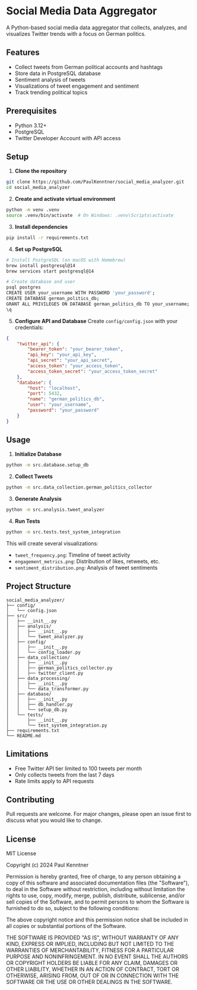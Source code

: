 # Social Media Data Aggregator

A Python-based social media data aggregator that collects, analyzes, and visualizes Twitter trends with a focus on German politics.

## Features
- Collect tweets from German political accounts and hashtags
- Store data in PostgreSQL database
- Sentiment analysis of tweets
- Visualizations of tweet engagement and sentiment
- Track trending political topics

## Prerequisites
- Python 3.12+
- PostgreSQL
- Twitter Developer Account with API access

## Setup

1. **Clone the repository**
```bash
git clone https://github.com/PaulKenntner/social_media_analyzer.git
cd social_media_analyzer
```

2. **Create and activate virtual environment**
```bash
python -m venv .venv
source .venv/bin/activate  # On Windows: .venv\Scripts\activate
```

3. **Install dependencies**
```bash
pip install -r requirements.txt
```

4. **Set up PostgreSQL**
```bash
# Install PostgreSQL (on macOS with Homebrew)
brew install postgresql@14
brew services start postgresql@14

# Create database and user
psql postgres
CREATE USER your_username WITH PASSWORD 'your_password';
CREATE DATABASE german_politics_db;
GRANT ALL PRIVILEGES ON DATABASE german_politics_db TO your_username;
\q
```

5. **Configure API and Database**
Create `config/config.json` with your credentials:
```json
{
    "twitter_api": {
        "bearer_token": "your_bearer_token",
        "api_key": "your_api_key",
        "api_secret": "your_api_secret",
        "access_token": "your_access_token",
        "access_token_secret": "your_access_token_secret"
    },
    "database": {
        "host": "localhost",
        "port": 5432,
        "name": "german_politics_db",
        "user": "your_username",
        "password": "your_password"
    }
}
```

## Usage

1. **Initialize Database**
```bash
python -m src.database.setup_db
```

2. **Collect Tweets**
```bash
python -m src.data_collection.german_politics_collector
```

3. **Generate Analysis**
```bash
python -m src.analysis.tweet_analyzer
```

4. **Run Tests**
```bash
python -m src.tests.test_system_integration
```

This will create several visualizations:
- `tweet_frequency.png`: Timeline of tweet activity
- `engagement_metrics.png`: Distribution of likes, retweets, etc.
- `sentiment_distribution.png`: Analysis of tweet sentiments

## Project Structure
```
social_media_analyzer/
├── config/
│   └── config.json           
├── src/
│   ├── __init__.py
│   ├── analysis/            
│   │   ├── __init__.py
│   │   └── tweet_analyzer.py
│   ├── config/
│   │   ├── __init__.py
│   │   └── config_loader.py
│   ├── data_collection/
│   │   ├── __init__.py
│   │   ├── german_politics_collector.py
│   │   ├── twitter_client.py
│   ├── data_processing/
│   │   ├── __init__.py
│   │   └── data_transformer.py
│   ├── database/
│   │   ├── __init__.py
│   │   ├── db_handler.py
│   │   └── setup_db.py
│   └── tests/
│       ├── __init__.py
│       └── test_system_integration.py
├── requirements.txt
└── README.md
```

## Limitations
- Free Twitter API tier limited to 100 tweets per month
- Only collects tweets from the last 7 days
- Rate limits apply to API requests

## Contributing
Pull requests are welcome. For major changes, please open an issue first to discuss what you would like to change.

## License

MIT License

Copyright (c) 2024 Paul Kenntner

Permission is hereby granted, free of charge, to any person obtaining a copy
of this software and associated documentation files (the "Software"), to deal
in the Software without restriction, including without limitation the rights
to use, copy, modify, merge, publish, distribute, sublicense, and/or sell
copies of the Software, and to permit persons to whom the Software is
furnished to do so, subject to the following conditions:

The above copyright notice and this permission notice shall be included in all
copies or substantial portions of the Software.

THE SOFTWARE IS PROVIDED "AS IS", WITHOUT WARRANTY OF ANY KIND, EXPRESS OR
IMPLIED, INCLUDING BUT NOT LIMITED TO THE WARRANTIES OF MERCHANTABILITY,
FITNESS FOR A PARTICULAR PURPOSE AND NONINFRINGEMENT. IN NO EVENT SHALL THE
AUTHORS OR COPYRIGHT HOLDERS BE LIABLE FOR ANY CLAIM, DAMAGES OR OTHER
LIABILITY, WHETHER IN AN ACTION OF CONTRACT, TORT OR OTHERWISE, ARISING FROM,
OUT OF OR IN CONNECTION WITH THE SOFTWARE OR THE USE OR OTHER DEALINGS IN THE
SOFTWARE. 